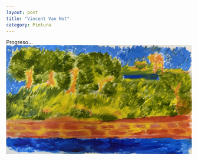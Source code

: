 ```yaml
---
layout: post
title: "Vincent Van Not"
category: Pintura
---
```

Progreso...
![Van Not](/images/up/posts/vvn.jpeg)